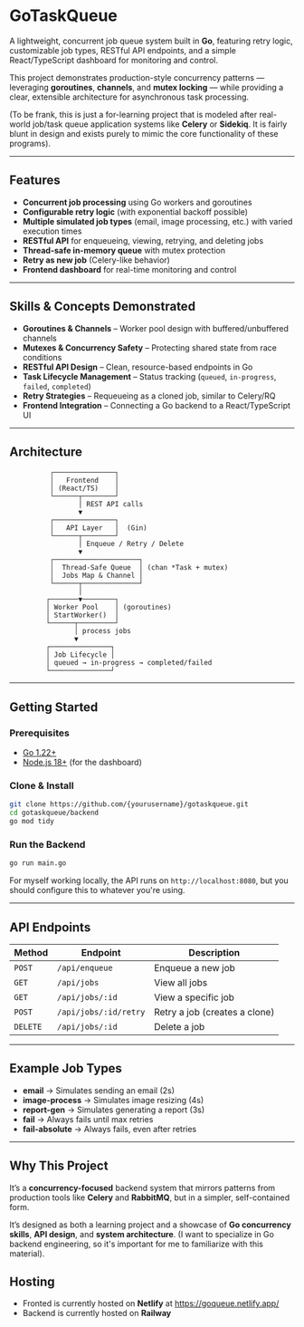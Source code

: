 # GoTaskQueue

A lightweight, concurrent job queue system built in **Go**, featuring retry logic, customizable job types, RESTful API endpoints, and a simple React/TypeScript dashboard for monitoring and control.

This project demonstrates production-style concurrency patterns — leveraging **goroutines**, **channels**, and **mutex locking** — while providing a clear, extensible architecture for asynchronous task processing.

(To be frank, this is just a for-learning project that is modeled after real-world job/task queue application systems like **Celery** or **Sidekiq**. It is fairly blunt in design and exists purely to mimic the core functionality of these programs).

---

## Features

* **Concurrent job processing** using Go workers and goroutines
* **Configurable retry logic** (with exponential backoff possible)
* **Multiple simulated job types** (email, image processing, etc.) with varied execution times
* **RESTful API** for enqueueing, viewing, retrying, and deleting jobs
* **Thread-safe in-memory queue** with mutex protection
* **Retry as new job** (Celery-like behavior)
* **Frontend dashboard** for real-time monitoring and control

---

## Skills & Concepts Demonstrated

* **Goroutines & Channels** – Worker pool design with buffered/unbuffered channels
* **Mutexes & Concurrency Safety** – Protecting shared state from race conditions
* **RESTful API Design** – Clean, resource-based endpoints in Go
* **Task Lifecycle Management** – Status tracking (`queued`, `in-progress`, `failed`, `completed`)
* **Retry Strategies** – Requeueing as a cloned job, similar to Celery/RQ
* **Frontend Integration** – Connecting a Go backend to a React/TypeScript UI

---

## Architecture

```
          ┌───────────────┐
          │   Frontend    │
          │ (React/TS)    │
          └──────┬────────┘
                 │ REST API calls
                 ▼
          ┌───────────────┐
          │   API Layer   │  (Gin)
          └──────┬────────┘
                 │ Enqueue / Retry / Delete
                 ▼
          ┌─────────────────────┐
          │  Thread-Safe Queue  │ (chan *Task + mutex)
          │  Jobs Map & Channel │
          └──────┬──────────────┘
                 │
         ┌───────▼────────┐
         │ Worker Pool    │ (goroutines)
         │ StartWorker()  │
         └──────┬─────────┘
                │ process jobs
                ▼
         ┌───────────────┐
         │ Job Lifecycle │
         │ queued → in-progress → completed/failed
         └───────────────┘
```

---

## Getting Started

### Prerequisites

* [Go 1.22+](https://go.dev/dl/)
* [Node.js 18+](https://nodejs.org/en/) (for the dashboard)

### Clone & Install

```bash
git clone https://github.com/{yourusername}/gotaskqueue.git
cd gotaskqueue/backend
go mod tidy
```

### Run the Backend

```bash
go run main.go
```

For myself working locally, the API runs on `http://localhost:8080`, but you should configure this to whatever you're using.

---

## API Endpoints

| Method   | Endpoint              | Description                   |
| -------- | --------------------- | ----------------------------- |
| `POST`   | `/api/enqueue`        | Enqueue a new job             |
| `GET`    | `/api/jobs`           | View all jobs                 |
| `GET`    | `/api/jobs/:id`       | View a specific job           |
| `POST`   | `/api/jobs/:id/retry` | Retry a job (creates a clone) |
| `DELETE` | `/api/jobs/:id`       | Delete a job                  |

---

## Example Job Types

* **email** → Simulates sending an email (2s)
* **image-process** → Simulates image resizing (4s)
* **report-gen** → Simulates generating a report (3s)
* **fail** → Always fails until max retries
* **fail-absolute** → Always fails, even after retries

---

## Why This Project

It’s a **concurrency-focused** backend system that mirrors patterns from production tools like **Celery** and **RabbitMQ**, but in a simpler, self-contained form.

It’s designed as both a learning project and a showcase of **Go concurrency skills**, **API design**, and **system architecture**. (I want to specialize in Go backend engineering, so it's important for me to familiarize with this material).

## Hosting
- Fronted is currently hosted on <b>Netlify</b> at https://goqueue.netlify.app/
- Backend is currently hosted on <b>Railway</b>